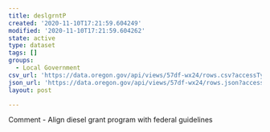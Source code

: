 ```yaml
---
title: deslgrntP
created: '2020-11-10T17:21:59.604249'
modified: '2020-11-10T17:21:59.604262'
state: active
type: dataset
tags: []
groups:
  - Local Government
csv_url: 'https://data.oregon.gov/api/views/57df-wx24/rows.csv?accessType=DOWNLOAD'
json_url: 'https://data.oregon.gov/api/views/57df-wx24/rows.json?accessType=DOWNLOAD'
layout: post

---
```

Comment - Align diesel grant program with federal guidelines
